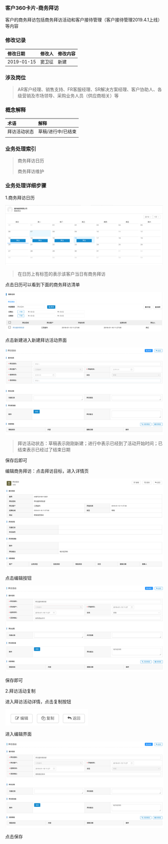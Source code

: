 ### 客户360卡片-商务拜访

客户的商务拜访包括商务拜访活动和客户接待管理（客户接待管理2019.4.1上线）等内容

### 修改记录

| 修改日期 | 修改人 | 修改内容 |
| :--- | :--- | :--- |
| 2019-01-15 | 窦卫征 | 新建 |

### 涉及岗位

> AR客户经理、销售支持、FR客服经理、SR解决方案经理、客户协助人、各级营销及市场领导、采购业务人员（供应商相关）等

### 概念解释

| 术语 | 解释 |
| :--- | :--- |
| 拜访活动状态 | 草稿/进行中/已结束 |
|  |  |

### 业务处理索引

> 商务拜访日历
>
> 商务拜访维护

### 业务处理详细步骤

1.商务拜访日历

![](/assets/khfbhdlb2223.png)

> 在日历上有标签的表示该客户当日有商务拜访

点击日历可以看到下面的商务拜访清单

![](/assets/rlbfqd2223.png)

点击新建进入新建拜访活动界面

![](/assets/xjbfhd2224.png)

> 拜访活动状态：草稿表示刚刚新建；进行中表示已经到了活动开始时间；已结束表示已经过了结束日期

保存后即可

编辑商务拜访：点击拜访目标，进入详情页

![](/assets/bfhdxqy2224.png)

点击编辑按钮

![](/assets/bfhdbj2225.png)

保存即可

2.拜访活动复制

进入拜访活动详情，点击复制按钮

![](/assets/fuzhibfhd2226.png)

进入编辑界面

![](/assets/fzbfhdxj2226.png)

点击保存

